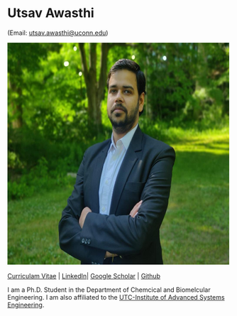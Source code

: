 # Utsav Awasthi 
(Email: utsav.awasthi@uconn.edu)

<img src="/Photo.jpg" width="500" height="500">

[Curriculam Vitae](<embed src="CV_Utsav_Awasthi.pdf" type="application/pdf" width="100%" height="600px" />) | [LinkedIn](https://www.linkedin.com/in/utsavavasthi/)| [Google Scholar](https://scholar.google.com/citations?user=8GIAICkAAAAJ&hl=en&oi=ao) | [Github](https://github.com/UtsavAwasthi)


I am a Ph.D. Student in the Department of Chemcical and Biomelcular Engineering. I am also affiliated to the [UTC-Institute of Advanced Systems Engineering](https://utc-iase.uconn.edu/).

